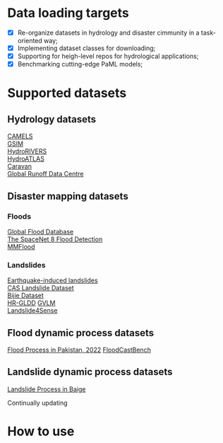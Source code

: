# Data loading targets
- [x] Re-organize datasets in hydrology and disaster cimmunity in a task-oriented way;  
- [x] Implementing dataset classes for downloading;  
- [x] Supporting for heigh-level repos for hydrological applications;  
- [x] Benchmarking cutting-edge PaML models;   

# Supported datasets
## Hydrology datasets 
[CAMELS](https://ral.ucar.edu/solutions/products/camels)  
[GSIM](https://doi.pangaea.de/10.1594/PANGAEA.887477)   
[HydroRIVERS](https://www.hydrosheds.org/)  
[HydroATLAS](https://www.hydrosheds.org/hydroatlas)  
[Caravan](https://github.com/kratzert/Caravan/)  
[Global Runoff Data Centre](https://www.bafg.de/GRDC/EN/Home/homepage_node.html)    

## Disaster mapping datasets
### Floods
[Global Flood Database](https://global-flood-database.cloudtostreet.ai/)  
[The SpaceNet 8 Flood Detection](https://medium.com/@SpaceNet_Project/the-spacenet-8-flood-detection-challenge-dataset-and-algorithmic-baseline-release-e0c9f5a44154)  
[MMFlood](https://ieee-dataport.org/documents/mmflood-multimodal-dataset-flood-delineation-satellite-imagery)  


### Landslides
[Earthquake-induced landslides](https://github.com/zhu-xlab/UCDFormer)  
[CAS Landslide Dataset](https://github.com/HydroPML/Dataset4Landslide_mapping)  
[Bijie Dataset](http://gpcv.whu.edu.cn/data/Bijie_pages.html)  
[HR-GLDD](https://github.com/kushanavbhuyan/HR-GLDD-A-Global-Landslide-Mapping-Data-Repository) 
[GVLM](https://github.com/zxk688/GVLM)  
[Landslide4Sense](https://www.iarai.ac.at/landslide4sense/)  


## Flood dynamic process datasets
[Flood Process in Pakistan, 2022](https://github.com/zhu-xlab/ML4Earth-Hackathon-2023)
[FloodCastBench](https://github.com/HydroPML/FloodCastBench)

## Landslide dynamic process datasets
[Landslide Process in Baige](https://github.com/HydroPML/Landslidecast)

Continually updating


# How to use 
